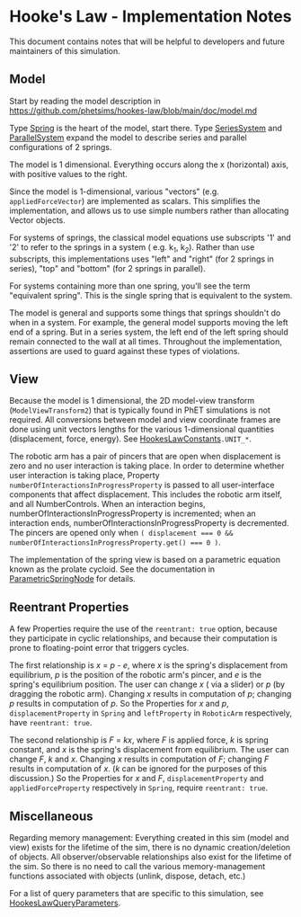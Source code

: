 # Hooke's Law - Implementation Notes

This document contains notes that will be helpful to developers and future maintainers of this simulation.

## Model

Start by reading the model description in https://github.com/phetsims/hookes-law/blob/main/doc/model.md

Type [Spring](https://github.com/phetsims/hookes-law/blob/main/js/common/model/Spring.ts) is the heart of the model,
start there. Type [SeriesSystem](https://github.com/phetsims/hookes-law/blob/main/js/systems/model/SeriesSystem.ts)
and [ParallelSystem](https://github.com/phetsims/hookes-law/blob/main/js/systems/model/ParallelSystem.ts) expand the
model to describe series and parallel configurations of 2 springs.

The model is 1 dimensional. Everything occurs along the x (horizontal) axis, with positive values to the right.

Since the model is 1-dimensional, various "vectors" (e.g. `appliedForceVector`) are implemented as scalars. This
simplifies the implementation, and allows us to use simple numbers rather than allocating Vector objects.

For systems of springs, the classical model equations use subscripts '1' and '2' to refer to the springs in a system (
e.g. k<sub>1</sub>, k<sub>2</sub>). Rather than use subscripts, this implementations uses "left" and "right" (for 2
springs in series), "top" and "bottom" (for 2 springs in parallel).

For systems containing more than one spring, you'll see the term "equivalent spring". This is the single spring that is
equivalent to the system.

The model is general and supports some things that springs shouldn't do when in a system. For example, the general model
supports moving the left end of a spring. But in a series system, the left end of the left spring should remain
connected to the wall at all times. Throughout the implementation, assertions are used to guard against these types of
violations.

## View

Because the model is 1 dimensional, the 2D model-view transform (`ModelViewTransform2`) that is typically found in PhET
simulations is not required. All conversions between model and view coordinate frames are done using unit vectors
lengths for the various 1-dimensional quantities (displacement, force, energy).
See [HookesLawConstants](https://github.com/phetsims/hookes-law/blob/main/js/common/HookesLawConstants.ts)`.UNIT_*`.

The robotic arm has a pair of pincers that are open when displacement is zero and no user interaction is taking place.
In order to determine whether user interaction is taking place, Property
`numberOfInteractionsInProgressProperty` is passed to all user-interface components that affect displacement. This
includes the robotic arm itself, and all NumberControls. When an interaction begins,
numberOfInteractionsInProgressProperty is incremented; when an interaction ends, numberOfInteractionsInProgressProperty
is decremented. The pincers are opened only
when `( displacement === 0 && numberOfInteractionsInProgressProperty.get() === 0 )`.

The implementation of the spring view is based on a parametric equation known as the prolate cycloid. See the
documentation in [ParametricSpringNode](https://github.com/phetsims/scenery-phet/blob/main/js/ParametricSpringNode.ts)
for details.

## Reentrant Properties

A few Properties require the use of the `reentrant: true` option, because they participate in cyclic relationships, and
because their computation is prone to floating-point error that triggers cycles.

The first relationship is _x_ = _p_ - _e_, where _x_ is the spring's displacement from equilibrium,
_p_ is the position of the robotic arm's pincer, and _e_ is the spring's equilibrium position. The user can change _x_ (
via a slider) or _p_ (by dragging the robotic arm). Changing _x_ results in computation of _p_; changing _p_ results in
computation of _p_. So the Properties for _x_ and _p_, `displacementProperty`
in `Spring` and `leftProperty` in `RoboticArm` respectively, have `reentrant: true`.

The second relationship is _F_ = _kx_, where _F_ is applied force, _k_ is spring constant, and _x_ is the spring's
displacement from equilibrium. The user can change _F_, _k_ and _x_. Changing _x_ results in computation of _F_;
changing _F_ results in computation of _x_.  (_k_ can be ignored for the purposes of this discussion.) So the Properties
for _x_ and _F_, `displacementProperty` and `appliedForceProperty` respectively in `Spring`, require `reentrant: true`.

## Miscellaneous

Regarding memory management: Everything created in this sim (model and view) exists for the lifetime of the sim, there
is no dynamic creation/deletion of objects. All observer/observable relationships also exist for the lifetime of the
sim. So there is no need to call the various memory-management functions associated with objects
(unlink, dispose, detach, etc.)

For a list of query parameters that are specific to this simulation,
see [HookesLawQueryParameters](https://github.com/phetsims/hookes-law/blob/main/js/common/HookesLawQueryParameters.ts).

